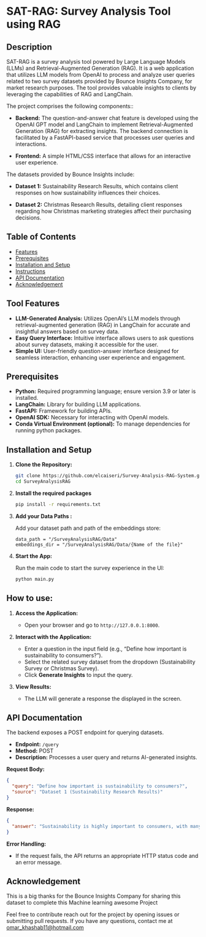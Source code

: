 # SAT-RAG: Survey Analysis Tool using RAG

##  Description
SAT-RAG is a survey analysis tool powered by Large Language Models (LLMs) and Retrieval-Augmented Generation (RAG).
It is a web application that utilizes LLM models from OpenAI 
to process and analyze user queries related to two survey datasets provided by Bounce Insights Company, 
for market research purposes. The tool provides valuable insights to clients by 
leveraging the capabilities of RAG and LangChain.

The project comprises the following components::

- **Backend:** The question-and-answer chat feature is developed using the OpenAI GPT model and LangChain to implement Retrieval-Augmented Generation (RAG) for extracting insights. The backend connection is facilitated by a FastAPI-based service that processes user queries and interactions.


- **Frontend:** A simple HTML/CSS interface that allows for an interactive user experience.



The datasets provided by Bounce Insights include:

- **Dataset 1:** Sustainability Research Results, which contains client responses on how sustainability influences their choices.
  
- **Dataset 2:** Christmas Research Results, detailing client responses regarding how Christmas marketing strategies affect their purchasing decisions.


## Table of Contents

- [Features](#features)
- [Prerequisites](#prerequisites)
- [Installation and Setup](#installation-and-setup)
- [Instructions](#Instructions)
- [API Documentation](#api-documentation)
- [Acknowledgement](#Acknowledgement)

## Tool Features

- **LLM-Generated Analysis:** Utilizes OpenAI’s LLM models through retrieval-augmented generation (RAG) in LangChain for accurate and insightful answers based on survey data.
- **Easy Query Interface:** Intuitive interface allows users to ask questions about survey datasets, making it accessible for the user.
- **Simple UI:** User-friendly question-answer interface designed for seamless interaction, enhancing user experience and engagement.

## Prerequisites

- **Python:** Required programming language; ensure version 3.9 or later is installed.
- **LangChain:** Library for building LLM applications.
- **FastAPI:** Framework for building APIs.
- **OpenAI SDK:** Necessary for interacting with OpenAI models.
- **Conda Virtual Environment (optional):** To manage dependencies for running python packages.

## Installation and Setup

1. **Clone the Repository:**

	```sh
	git clone https://github.com/elcaiseri/Survey-Analysis-RAG-System.git
	cd SurveyAnalysisRAG
	```

2. **Install the required packages** 

	```sh
	pip install -r requirements.txt
	```

3. **Add your Data Paths :**

	Add your dataset path and path of the embeddings store:
	```
	data_path = "/SurveyAnalysisRAG/Data"
	embeddings_dir = "/SurveyAnalysisRAG/Data/{Name of the file}"
	```

4. **Start the App:**

	Run the main code to start the survey experience in the UI:

	```sh
	python main.py
	```


## How to use:

1. **Access the Application:**

	- Open your browser and go to `http://127.0.0.1:8000`.


2. **Interact with the Application:**

	- Enter a question in the input field (e.g., “Define how important is sustainability to consumers?”).
	- Select the related survey dataset from the dropdown (Sustainability Survey or Christmas Survey).
	- Click **Generate Insights** to input the query.


3. **View Results:**
	- The LLM will generate a response the  displayed in the screen.
## API Documentation

The backend exposes a POST endpoint for querying datasets.

- **Endpoint:** `/query`
- **Method:** POST
- **Description:** Processes a user query and returns AI-generated insights.

**Request Body:**

```json
{
  "query": "Define how important is sustainability to consumers?",
  "source": "Dataset 1 (Sustainability Research Results)"
}
```

**Response:**

```json
{
  "answer": "Sustainability is highly important to consumers, with many prioritizing brands' sustainability credentials in purchasing decisions, influencing around 60-70% of shoppers."
}
```

**Error Handling:**

- If the request fails, the API returns an appropriate HTTP status code and an error message.


## Acknowledgement

This is a big thanks for the Bounce Insights Company for sharing this dataset to complete this Machine learning awesome Project

Feel free to contribute reach out for the project by opening issues or submitting pull requests. If you have any questions, contact me at omar_khashab11@hotmail.com